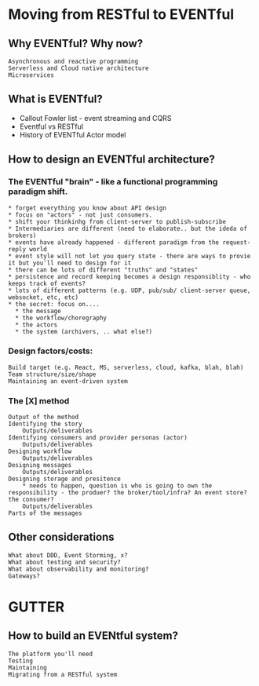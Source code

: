 
# Moving from RESTful to EVENTful

## Why EVENTful? Why now?
    Asynchronous and reactive programming
    Serverless and Cloud native architecture
    Microservices

## What is EVENTful? 
  * Callout Fowler list - event streaming and CQRS
  * Eventful vs RESTful
  * History of EVENTful 
      Actor model
## How to design an EVENTful architecture?

### The EVENTful "brain" - like a functional programming paradigm shift.
    * forget everything you know about API design
    * focus on "actors" - not just consumers.  
    * shift your thinkinhg from client-server to publish-subscribe
    * Intermediaries are different (need to elaborate.. but the ideda of brokers)
    * events have already happened - different paradigm from the request-reply world
    * event style will not let you query state - there are ways to provie it but you'll need to design for it
    * there can be lots of different "truths" and "states"
    * persistence and record keeping becomes a design responsiblity - who keeps track of events?
    * lots of different patterns (e.g. UDP, pub/sub/ client-server queue, websocket, etc, etc)
    * the secret: focus on....
      * the message
      * the workflow/choregraphy
      * the actors
      * the system (archivers, .. what else?)
    
### Design factors/costs:
    Build target (e.g. React, MS, serverless, cloud, kafka, blah, blah)
    Team structure/size/shape
    Maintaining an event-driven system
    
### The [X] method 
    Output of the method
    Identifying the story
        Outputs/deliverables
    Identifying consumers and provider personas (actor)
        Outputs/deliverables
    Designing workflow
        Outputs/deliverables
    Designing messages
        Outputs/deliverables
    Designing storage and presitence
        * needs to happen, question is who is going to own the responsibility - the produer? the broker/tool/infra? An event store? the consumer?
        Outputs/deliverables
    Parts of the messages

## Other considerations
    What about DDD, Event Storming, x?
    What about testing and security?
    What about observability and monitoring?
    Gateways?

# GUTTER
## How to build an EVENtful system?
    The platform you'll need
    Testing
    Maintaining
    Migrating from a RESTful system
